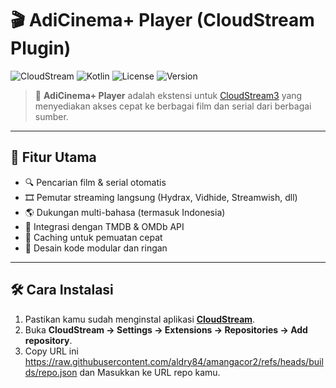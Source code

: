 # 🎬 AdiCinema+ Player (CloudStream Plugin)

![CloudStream](https://img.shields.io/badge/CloudStream-Plugin-blue?style=for-the-badge)
![Kotlin](https://img.shields.io/badge/Kotlin-1.9.0-orange?style=for-the-badge&logo=kotlin)
![License](https://img.shields.io/github/license/username/Adicinema?style=for-the-badge)
![Version](https://img.shields.io/badge/version-1.0.0-success?style=for-the-badge)

> 🔗 **AdiCinema+ Player** adalah ekstensi untuk [CloudStream3](https://github.com/recloudstream/cloudstream) yang menyediakan akses cepat ke berbagai film dan serial dari berbagai sumber.

---

## 🚀 Fitur Utama

- 🔍 Pencarian film & serial otomatis  
- 🎞️ Pemutar streaming langsung (Hydrax, Vidhide, Streamwish, dll)  
- 🌎 Dukungan multi-bahasa (termasuk Indonesia)  
- 🧩 Integrasi dengan TMDB & OMDb API  
- 💾 Caching untuk pemuatan cepat  
- 🧠 Desain kode modular dan ringan  

---

## 🛠️ Cara Instalasi

1. Pastikan kamu sudah menginstal aplikasi **[CloudStream](https://github.com/recloudstream/cloudstream/releases)**.
2. Buka **CloudStream → Settings → Extensions → Repositories → Add repository**.
4. Copy URL ini https://raw.githubusercontent.com/aldry84/amangacor2/refs/heads/builds/repo.json  dan Masukkan ke URL        repo kamu.
